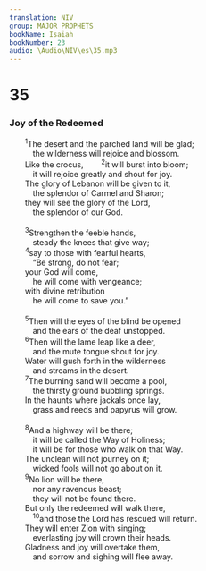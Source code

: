 ```yaml
---
translation: NIV
group: MAJOR PROPHETS
bookName: Isaiah 
bookNumber: 23
audio: \Audio\NIV\es\35.mp3
---
```


<div class="title"><h1>35</h1><h3>Joy of the Redeemed </h3></div>
<span class="verse es_35_1">  <sup>1</sup>The desert and the parched land will be glad; <br/>   the wilderness will rejoice and blossom. <br/>  Like the crocus, </span>
<span class="verse es_35_2">  <sup>2</sup>it will burst into bloom; <br/>   it will rejoice greatly and shout for joy. <br/>  The glory of Lebanon will be given to it, <br/>   the splendor of Carmel and Sharon; <br/>  they will see the glory of the Lord, <br/>   the splendor of our God. <br/><br/></span>
<span class="verse es_35_3">  <sup>3</sup>Strengthen the feeble hands, <br/>   steady the knees that give way; <br/></span>
<span class="verse es_35_4">  <sup>4</sup>say to those with fearful hearts, <br/>   “Be strong, do not fear; <br/>  your God will come, <br/>   he will come with vengeance; <br/>  with divine retribution <br/>   he will come to save you.” <br/><br/></span>
<span class="verse es_35_5">  <sup>5</sup>Then will the eyes of the blind be opened <br/>   and the ears of the deaf unstopped. <br/></span>
<span class="verse es_35_6">  <sup>6</sup>Then will the lame leap like a deer, <br/>   and the mute tongue shout for joy. <br/>  Water will gush forth in the wilderness <br/>   and streams in the desert. <br/></span>
<span class="verse es_35_7">  <sup>7</sup>The burning sand will become a pool, <br/>   the thirsty ground bubbling springs. <br/>  In the haunts where jackals once lay, <br/>   grass and reeds and papyrus will grow. <br/><br/></span>
<span class="verse es_35_8">  <sup>8</sup>And a highway will be there; <br/>   it will be called the Way of Holiness; <br/>   it will be for those who walk on that Way. <br/>  The unclean will not journey on it; <br/>   wicked fools will not go about on it. <br/></span>
<span class="verse es_35_9">  <sup>9</sup>No lion will be there, <br/>   nor any ravenous beast; <br/>   they will not be found there. <br/>  But only the redeemed will walk there, <br/></span>
<span class="verse es_35_10">   <sup>10</sup>and those the Lord has rescued will return. <br/>  They will enter Zion with singing; <br/>   everlasting joy will crown their heads. <br/>  Gladness and joy will overtake them, <br/>   and sorrow and sighing will flee away. <br/></span>
